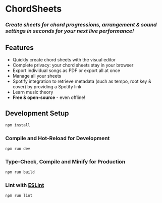 # ChordSheets

### *Create sheets for chord progressions, arrangement & sound settings in seconds for your next live performance!*

## Features
- Quickly create chord sheets with the visual editor
- Complete privacy: your chord sheets stay in your browser
- Export individual songs as PDF or export all at once
- Manage all your sheets
- Spotify integration to retrieve metadata (such as tempo, root key & cover) by providing a Spotify link
- Learn music theory
- **Free & open-source** - even offline!

## Development Setup

```sh
npm install
```

### Compile and Hot-Reload for Development

```sh
npm run dev
```

### Type-Check, Compile and Minify for Production

```sh
npm run build
```

### Lint with [ESLint](https://eslint.org/)

```sh
npm run lint
```
